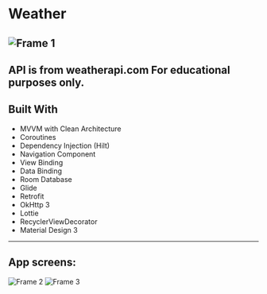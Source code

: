 # Weather
![Frame 1](https://github.com/Bashirli/Weather/assets/109737647/1a45eb13-1e21-4da2-83c4-f4eabf9720cd)
----------------------------------------
API is from weatherapi.com
For educational purposes only.
---------------------------------------
 Built With
---------------------------------------
- MVVM with Clean Architecture
- Coroutines 
- Dependency Injection (Hilt)
- Navigation Component
- View Binding
- Data Binding
- Room Database
- Glide
- Retrofit 
- OkHttp 3
- Lottie
- RecyclerViewDecorator
- Material Design 3
------------------------------------------
App screens:
------------------------------------------
![Frame 2](https://github.com/Bashirli/Weather/assets/109737647/4a8f4aa2-2888-4cf7-811b-65f6e720c6cc)
![Frame 3](https://github.com/Bashirli/Weather/assets/109737647/0f863a65-a87d-45c9-9dbe-82a4ec6e1779)

